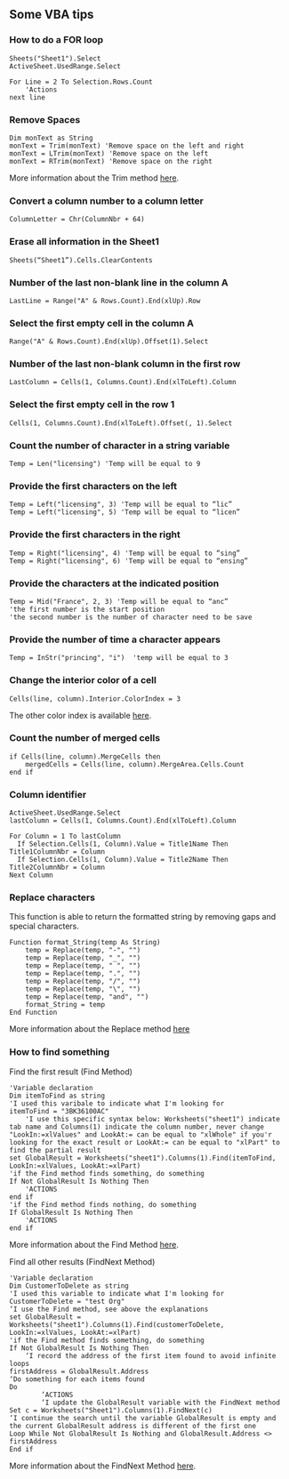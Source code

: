 ## Some VBA tips

### How to do a FOR loop
```VisualBasic
Sheets("Sheet1").Select
ActiveSheet.UsedRange.Select

For Line = 2 To Selection.Rows.Count
    'Actions
next line
```
### Remove Spaces
```VBA
Dim monText as String
monText = Trim(monText) 'Remove space on the left and right
monText = LTrim(monText) 'Remove space on the left
monText = RTrim(monText) 'Remove space on the right
```
More information about the Trim method [here](https://msdn.microsoft.com/en-us/library/h9wz3dez).

### Convert a column number to a column letter
```VBA
ColumnLetter = Chr(ColumnNbr + 64)
```
### Erase all information in the Sheet1
```VBA
Sheets(“Sheet1”).Cells.ClearContents
```
### Number of the last non-blank line in the column A
```VBA
LastLine = Range("A" & Rows.Count).End(xlUp).Row
```
### Select the first empty cell in the column A
```VBA
Range("A" & Rows.Count).End(xlUp).Offset(1).Select
```
### Number of the last non-blank column in the first row
```VBA
LastColumn = Cells(1, Columns.Count).End(xlToLeft).Column
```
### Select the first empty cell in the row 1
```VBA
Cells(1, Columns.Count).End(xlToLeft).Offset(, 1).Select
```
### Count the number of character in a string variable
```VBA
Temp = Len("licensing") 'Temp will be equal to 9
```
### Provide the first characters on the left
```VBA
Temp = Left("licensing", 3) 'Temp will be equal to “lic”
Temp = Left("licensing", 5) 'Temp will be equal to “licen”
```
### Provide the first characters in the right
```VBA
Temp = Right("licensing", 4) 'Temp will be equal to “sing”
Temp = Right("licensing", 6) 'Temp will be equal to “ensing”
```
### Provide the characters at the indicated position
```VBA
Temp = Mid("France", 2, 3) 'Temp will be equal to “anc”
'the first number is the start position
'the second number is the number of character need to be save
```
### Provide the number of time a character appears
```VBA
Temp = InStr("princing", "i")  'temp will be equal to 3
```
### Change the interior color of a cell
```VBA
Cells(line, column).Interior.ColorIndex = 3
```
The other color index is available [here](https://msdn.microsoft.com/en-us/library/office/ff840443.aspx).
### Count the number of merged cells
```VBA
if Cells(line, column).MergeCells then
	mergedCells = Cells(line, column).MergeArea.Cells.Count
end if
```
### Column identifier
```VBA
ActiveSheet.UsedRange.Select
lastColumn = Cells(1, Columns.Count).End(xlToLeft).Column

For Column = 1 To lastColumn
  If Selection.Cells(1, Column).Value = Title1Name Then Title1ColumnNbr = Column
  If Selection.Cells(1, Column).Value = Title2Name Then Title2ColumnNbr = Column
Next Column
```
### Replace characters
This function is able to return the formatted string by removing gaps and special characters.
```VBA
Function format_String(temp As String)
    temp = Replace(temp, "-", "")
    temp = Replace(temp, "_", "")
    temp = Replace(temp, " ", "")
    temp = Replace(temp, ".", "")
    temp = Replace(temp, "/", "")
    temp = Replace(temp, "\", "")
    temp = Replace(temp, "and", "")
    format_String = temp
End Function
```
More information about the Replace method [here](https://msdn.microsoft.com/en-us/library/bt3szac5)

### How to find something

Find the first result (Find Method)

```VBA
'Variable declaration
Dim itemToFind as string
'I used this varibale to indicate what I'm looking for
itemToFind = "3BK36100AC"
    'I use this specific syntax below: Worksheets("sheet1") indicate tab name and Columns(1) indicate the column number, never change "LookIn:=xlValues" and LookAt:= can be equal to "xlWhole" if you'r looking for the exact result or LookAt:= can be equal to "xlPart" to find the partial result
set GlobalResult = Worksheets("sheet1").Columns(1).Find(itemToFind, LookIn:=xlValues, LookAt:=xlPart)
'if the Find method finds something, do something
If Not GlobalResult Is Nothing Then
	'ACTIONS
end if
'if the Find method finds nothing, do something
If GlobalResult Is Nothing Then
	'ACTIONS
end if

```
More information about the Find Method [here](
https://msdn.microsoft.com/en-us/library/office/ff839746.aspx?f=255&mspperror=-2147217396).

Find all other results (FindNext Method)
```VBA
'Variable declaration
Dim CustomerToDelete as string
'I used this variable to indicate what I'm looking for
CustomerToDelete = "test Org"
‘I use the Find method, see above the explanations
set GlobalResult = Worksheets("sheet1").Columns(1).Find(customerToDelete, LookIn:=xlValues, LookAt:=xlPart)
'if the Find method finds something, do something
If Not GlobalResult Is Nothing Then
	‘I record the address of the first item found to avoid infinite loops
firstAddress = GlobalResult.Address
‘Do something for each items found
Do
		‘ACTIONS
		‘I update the GlobalResult variable with the FindNext method
Set c = Worksheets("Sheet1").Columns(1).FindNext(c)
‘I continue the search until the variable GlobalResult is empty and the current GlobalResult address is different of the first one
Loop While Not GlobalResult Is Nothing and GlobalResult.Address <> firstAddress
End if
```

More information about the FindNext Method [here](
https://msdn.microsoft.com/en-us/library/office/ff196143.aspx).

